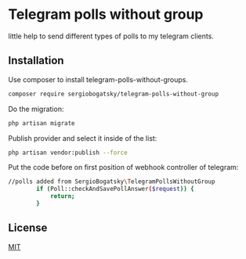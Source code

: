 # Telegram polls without group

little help to send different types of polls to my telegram clients.

## Installation

Use composer to install telegram-polls-without-groups.

```bash
composer require sergiobogatsky/telegram-polls-without-group
```

Do the migration:
```bash
php artisan migrate
```

Publish provider and select it inside of the list:
```bash
php artisan vendor:publish --force
```

Put the code before on first position of webhook controller of telegram:
```bash
//polls added from SergioBogatsky\TelegramPollsWithoutGroup
        if (Poll::checkAndSavePollAnswer($request)) {
            return;
        }
```

## License
[MIT](https://choosealicense.com/licenses/mit/)

